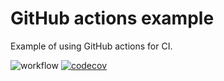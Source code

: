 # GitHub actions example

Example of using GitHub actions for CI.

![workflow](https://github.com/abrahamgr/github-actions-test/actions/workflows/test.yml/badge.svg)
[![codecov](https://codecov.io/github/abrahamgr/github-actions-test/graph/badge.svg?token=D0S9M5F0WV)](https://codecov.io/github/abrahamgr/github-actions-test)
